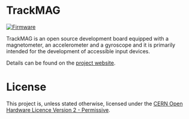 # TrackMAG

[![Firmware](https://github.com/mupfdev/TrackMAG/actions/workflows/firmware.yaml/badge.svg)](https://github.com/mupfdev/TrackMAG/actions/workflows/firmware.yaml)

TrackMAG is an open source development board equipped with a
magnetometer, an accelerometer and a gyroscope and it is primarily
intended for the development of accessible input devices.

Details can be found on the [project
website](https://mupfdev.github.io/TrackMAG/).

# License

This project is, unless stated otherwise, licensed under the [CERN Open
Hardware Licence Version 2 -
Permissive](https://ohwr.org/cern_ohl_p_v2.txt).
